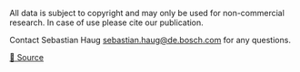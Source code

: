 All data is subject to copyright and may only be used for non-commercial research. In case of use please cite our publication.

Contact Sebastian Haug [sebastian.haug@de.bosch.com](sebastian.haug@de.bosch.com) for any questions.


[🔗 Source](https://github.com/cwfid/dataset#use)
